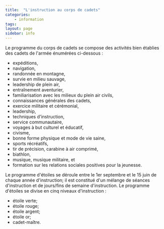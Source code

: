 ```yaml
---
title:  "L'instruction au corps de cadets"
categories:
    - information
tags:
layout: page
sidebar: info
---
```


Le programme du corps de cadets se compose des activités bien établies des cadets de l'armée énumérées ci-dessous :

 - expéditions,
 - navigation,
 - randonnée en montagne,
 - survie en milieu sauvage,
 - leadership de plein air,
 - entraînement aventurier,
 - familiarisation avec les milieux du plein air civils,
 - connaissances générales des cadets,
 - exercice militaire et cérémonial,
 - leadership,
 - techniques d'instruction,
 - service communautaire,
 - voyages à but culturel et éducatif,
 - civisme,
 - bonne forme physique et mode de vie saine,
 - sports récréatifs,
 - tir de précision, carabine à air comprimé,
 - biathlon,
 - musique, musique militaire, et
 - formation sur les relations sociales positives pour la jeunesse.

Le programme d'étoiles se déroule entre le 1er septembre et le 15 juin de chaque année d'instruction;
il est constitué d'un mélange de séances d'instruction et de jours/fins de semaine d'instruction.
Le programme d'étoiles se divise en cinq niveaux d'instruction :

 - étoile verte;
 - étoile rouge;
 - étoile argent;
 - étoile or;
 - cadet-maître.

 
